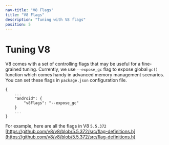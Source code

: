 ```yaml
---
nav-title: "V8 Flags"
title: "V8 Flags"
description: "Tuning with V8 flags"
position: 5
---
```


# Tuning V8

V8 comes with a set of controlling flags that may be useful for a fine-grained tuning. Currently, we use `--expose_gc` flag to expose global `gc()` function which comes handy in advanced memory management scenarios. You can set these flags in `package.json` configuration file.

```
{
	...
	"android": {
		"v8Flags": "--expose_gc"
	}
	...
}
```

For example, here are all the flags in V8 `5.5.372` [https://github.com/v8/v8/blob/5.5.372/src/flag-definitions.h](https://github.com/v8/v8/blob/5.5.372/src/flag-definitions.h)
